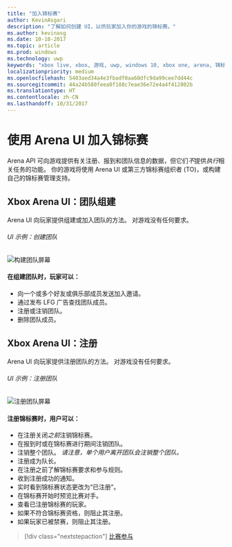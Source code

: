 ```yaml
---
title: "加入锦标赛"
author: KevinAsgari
description: "了解如何创建 UI，以供玩家加入你的游戏的锦标赛。"
ms.author: kevinasg
ms.date: 10-10-2017
ms.topic: article
ms.prod: windows
ms.technology: uwp
keywords: "xbox live, xbox, 游戏, uwp, windows 10, xbox one, arena, 锦标赛, ux"
localizationpriority: medium
ms.openlocfilehash: 5403aed34a4e3fbadf0aa60dfc9da99cee7dd44c
ms.sourcegitcommit: 44a24b580feea0f188c7eae36e72e4a4f412802b
ms.translationtype: HT
ms.contentlocale: zh-CN
ms.lasthandoff: 10/31/2017
---
```

# <a name="join-a-tournament-by-using-the-arena-ui"></a>使用 Arena UI 加入锦标赛

Arena API 可向游戏提供有关注册、报到和团队信息的数据，但它们*不*提供*执行*相关任务的功能。 你的游戏将使用 Arena UI 或第三方锦标赛组织者 (TO)，或构建自己的锦标赛管理支持。

## <a name="xbox-arena-ui-team-formation"></a>Xbox Arena UI：团队组建

Arena UI 向玩家提供组建或加入团队的方法。 对游戏没有任何要求。

###### <a name="ui-example-create-a-team"></a>UI 示例：创建团队

![构建团队屏幕](../../images/arena/arena-ux-create-team.png)

#### <a name="when-forming-a-team-a-gamer-can"></a>在组建团队时，玩家可以：

* 向一个或多个好友或俱乐部成员发送加入邀请。
* 通过发布 LFG 广告查找团队成员。
* 注册或注销团队。
* 删除团队成员。

## <a name="xbox-arena-ui-registration"></a>Xbox Arena UI：注册

Arena UI 向玩家提供注册团队的方法。 对游戏没有任何要求。

###### <a name="ui-example-register-a-team"></a>UI 示例：注册团队

![注册团队屏幕](../../images/arena/arena-ux-register-team.png)

#### <a name="when-registering-for-a-tournament-a-user-can"></a>注册锦标赛时，用户可以：

* 在注册关闭*之前*注销锦标赛。
* 在报到时或在锦标赛进行期间注销团队。
* 注销整个团队。 *请注意，单个用户离开团队会注销整个团队。*
* 注册成为队长。
* 在注册之前了解锦标赛要求和参与规则。
* 收到注册成功的通知。
* 实时看到锦标赛状态更改为“已注册”。
* 在锦标赛开始时预览比赛对手。
* 查看已注册锦标赛的玩家。
* 如果不符合锦标赛资格，则阻止其注册。
* 如果玩家已被禁赛，则阻止其注册。

> [!div class="nextstepaction"]
> [比赛参与](arena-ux-match-engagement.md)
